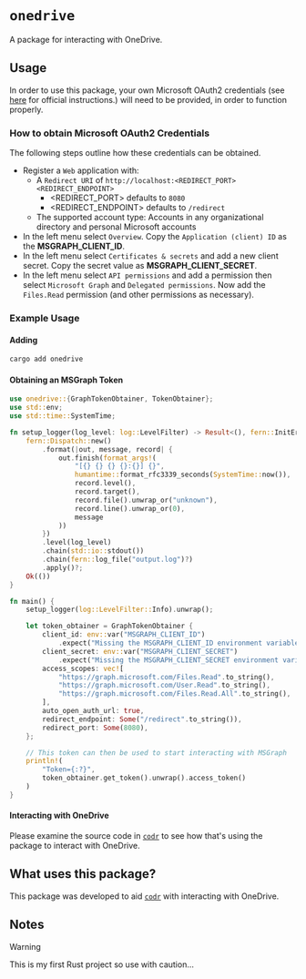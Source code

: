 # `onedrive`

A package for interacting with OneDrive.

## Usage

In order to use this package, your own Microsoft OAuth2 credentials (see [here](https://docs.microsoft.com/azure/active-directory/develop/quickstart-register-app) for official instructions.) will need to be provided, in order to function properly.

### How to obtain Microsoft OAuth2 Credentials

The following steps outline how these credentials can be obtained.

* Register a `Web` application with:
    - A `Redirect URI` of `http://localhost:<REDIRECT_PORT><REDIRECT_ENDPOINT>`
        - <REDIRECT_PORT> defaults to `8080`
        - <REDIRECT_ENDPOINT> defaults to `/redirect`
    - The supported account type: Accounts in any organizational directory and personal Microsoft accounts
* In the left menu select `Overview`. Copy the `Application (client) ID` as the **MSGRAPH_CLIENT_ID**.
* In the left menu select `Certificates & secrets` and add a new client secret. Copy the secret value
  as **MSGRAPH_CLIENT_SECRET**.
* In the left menu select `API permissions` and add a permission then select `Microsoft Graph` and
  `Delegated permissions`. Now add the `Files.Read` permission (and other permissions as necessary).

### Example Usage

#### Adding

```sh
cargo add onedrive
```

#### Obtaining an MSGraph Token

```rs
use onedrive::{GraphTokenObtainer, TokenObtainer};
use std::env;
use std::time::SystemTime;

fn setup_logger(log_level: log::LevelFilter) -> Result<(), fern::InitError> {
    fern::Dispatch::new()
        .format(|out, message, record| {
            out.finish(format_args!(
                "[{} {} {} {}:{}] {}",
                humantime::format_rfc3339_seconds(SystemTime::now()),
                record.level(),
                record.target(),
                record.file().unwrap_or("unknown"),
                record.line().unwrap_or(0),
                message
            ))
        })
        .level(log_level)
        .chain(std::io::stdout())
        .chain(fern::log_file("output.log")?)
        .apply()?;
    Ok(())
}

fn main() {
    setup_logger(log::LevelFilter::Info).unwrap();

    let token_obtainer = GraphTokenObtainer {
        client_id: env::var("MSGRAPH_CLIENT_ID")
            .expect("Missing the MSGRAPH_CLIENT_ID environment variable."),
        client_secret: env::var("MSGRAPH_CLIENT_SECRET")
            .expect("Missing the MSGRAPH_CLIENT_SECRET environment variable."),
        access_scopes: vec![
            "https://graph.microsoft.com/Files.Read".to_string(),
            "https://graph.microsoft.com/User.Read".to_string(),
            "https://graph.microsoft.com/Files.Read.All".to_string(),
        ],
        auto_open_auth_url: true,
        redirect_endpoint: Some("/redirect".to_string()),
        redirect_port: Some(8080),
    };

    // This token can then be used to start interacting with MSGraph
    println!(
        "Token={:?}",
        token_obtainer.get_token().unwrap().access_token()
    )
}
```

#### Interacting with OneDrive

Please examine the source code in [`codr`](https://github.com/PromH/codr) to see how that's using the package to interact with OneDrive.

## What uses this package?

This package was developed to aid [`codr`](https://github.com/PromH/codr) with interacting with OneDrive.

## Notes
> [!WARNING]
> This is my first Rust project so use with caution...
